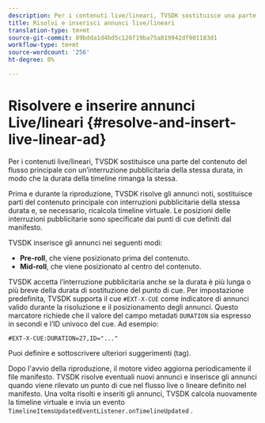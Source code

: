 ```yaml
---
description: Per i contenuti live/lineari, TVSDK sostituisce una parte del contenuto del flusso principale con un’interruzione pubblicitaria della stessa durata, in modo che la durata della timeline rimanga la stessa.
title: Risolvi e inserisci annunci live/lineari
translation-type: tm+mt
source-git-commit: 89bdda1d4bd5c126f19ba75a819942df901183d1
workflow-type: tm+mt
source-wordcount: '256'
ht-degree: 0%

---
```



# Risolvere e inserire annunci Live/lineari {#resolve-and-insert-live-linear-ad}

Per i contenuti live/lineari, TVSDK sostituisce una parte del contenuto del flusso principale con un’interruzione pubblicitaria della stessa durata, in modo che la durata della timeline rimanga la stessa.

Prima e durante la riproduzione, TVSDK risolve gli annunci noti, sostituisce parti del contenuto principale con interruzioni pubblicitarie della stessa durata e, se necessario, ricalcola timeline virtuale. Le posizioni delle interruzioni pubblicitarie sono specificate dai punti di cue definiti dal manifesto.

TVSDK inserisce gli annunci nei seguenti modi:

* **Pre-roll**, che viene posizionato prima del contenuto.
* **Mid-roll**, che viene posizionato al centro del contenuto.

TVSDK accetta l’interruzione pubblicitaria anche se la durata è più lunga o più breve della durata di sostituzione del punto di cue. Per impostazione predefinita, TVSDK supporta il cue `#EXT-X-CUE` come indicatore di annunci valido durante la risoluzione e il posizionamento degli annunci. Questo marcatore richiede che il valore del campo metadati `DURATION` sia espresso in secondi e l’ID univoco del cue. Ad esempio:

```
#EXT-X-CUE:DURATION=27,ID="..."
```

Puoi definire e sottoscrivere ulteriori suggerimenti (tag).

Dopo l&#39;avvio della riproduzione, il motore video aggiorna periodicamente il file manifesto. TVSDK risolve eventuali nuovi annunci e inserisce gli annunci quando viene rilevato un punto di cue nel flusso live o lineare definito nel manifesto. Una volta risolti e inseriti gli annunci, TVSDK calcola nuovamente la timeline virtuale e invia un evento `TimelineItemsUpdatedEventListener.onTimelineUpdated` .